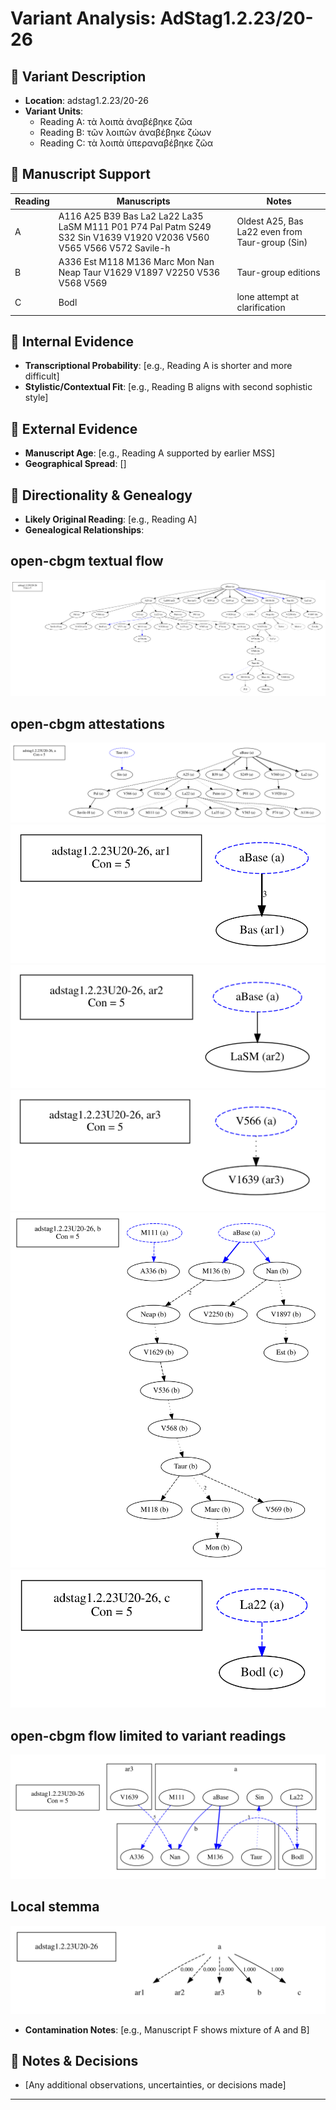 # Variant Analysis: AdStag1.2.23/20-26

## 📌 Variant Description
- **Location**: adstag1.2.23/20-26
- **Variant Units**: 
  - Reading A: τὰ λοιπὰ ἀναβέβηκε ζῶα
  - Reading B: τῶν λοιπῶν ἀναβέβηκε ζώων
  - Reading C: τὰ λοιπὰ ὑπεραναβέβηκε ζῶα

## 🧬 Manuscript Support
| Reading | Manuscripts | Notes |
|--------|-------------|-------|
| A      | A116 A25 B39 Bas La2 La22 La35 LaSM M111 P01 P74 Pal Patm S249 S32 Sin V1639 V1920 V2036 V560 V565 V566 V572 Savile-h | Oldest A25, Bas La22 even from Taur-group (Sin) |
| B      | A336 Est M118 M136 Marc Mon Nan Neap Taur V1629 V1897 V2250 V536 V568 V569       | Taur-group editions |
| C      | Bodl    | lone attempt at clarification |

## 🧠 Internal Evidence
- **Transcriptional Probability**: [e.g., Reading A is shorter and more difficult]
- **Stylistic/Contextual Fit**: [e.g., Reading B aligns with second sophistic style]

## 🧭 External Evidence
- **Manuscript Age**: [e.g., Reading A supported by earlier MSS]
- **Geographical Spread**: []

## 🔄 Directionality & Genealogy
- **Likely Original Reading**: [e.g., Reading A]
- **Genealogical Relationships**:
## open-cbgm textual flow ##
![adstag1.2.23U20-26](flow/adstag1.2.23U20-26-textual-flow.svg "adstag1.2.23U20-26")
## open-cbgm attestations ##
![adstag1.2.23U20-26Ra](attestations/adstag1.2.23U20-26Ra-coherence-attestations.svg "adstag1.2.23U20-26Ra")
![adstag1.2.23U20-26Rar1](attestations/adstag1.2.23U20-26Rar1-coherence-attestations.svg "adstag1.2.23U20-26Rar1")
![adstag1.2.23U20-26Rar2](attestations/adstag1.2.23U20-26Rar2-coherence-attestations.svg "adstag1.2.23U20-26Rar2")
![adstag1.2.23U20-26Rar3](attestations/adstag1.2.23U20-26Rar3-coherence-attestations.svg "adstag1.2.23U20-26Rar3")
![adstag1.2.23U20-26Rb](attestations/adstag1.2.23U20-26Rb-coherence-attestations.svg "adstag1.2.23U20-26Rb")
![adstag1.2.23U20-26Rc](attestations/adstag1.2.23U20-26Rc-coherence-attestations.svg "adstag1.2.23U20-26Rc")
## open-cbgm flow limited to variant readings ##
![adstag1.2.23U20-26](variants/adstag1.2.23U20-26-coherence-variants.svg "adstag1.2.23U20-26")
## Local stemma ##
![adstag1.2.23U20-26](local/adstag1.2.23U20-26-local-stemma.svg "adstag1.2.23U20-26")

- **Contamination Notes**: [e.g., Manuscript F shows mixture of A and B]

## 📝 Notes & Decisions
- [Any additional observations, uncertainties, or decisions made]

---